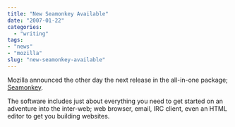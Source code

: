 ```yaml
---
title: "New Seamonkey Available"
date: "2007-01-22"
categories: 
  - "writing"
tags:
- "news"
- "mozilla"
slug: "new-seamonkey-available"
---
```


Mozilla announced the other day the next release in the all-in-one package; [Seamonkey](https://www.mozilla.org/projects/seamonkey/).

The software includes just about everything you need to get started on an adventure into the inter-web; web browser, email, IRC client, even an HTML editor to get you building websites.

